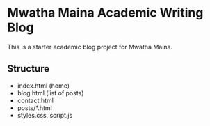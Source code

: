 ﻿# Mwatha Maina  Academic Writing Blog
This is a starter academic blog project for Mwatha Maina.
## Structure
- index.html (home)
- blog.html (list of posts)
- contact.html
- posts/*.html
- styles.css, script.js

